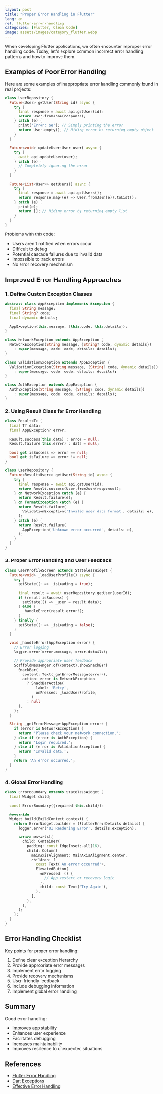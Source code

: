 ```yaml
---
layout: post
title: "Proper Error Handling in Flutter"
lang: en
ref: flutter-error-handling
categories: [Flutter, Clean Code]
image: assets/images/category_flutter.webp
---
```


When developing Flutter applications, we often encounter improper error handling code. Today, let's explore common incorrect error handling patterns and how to improve them.

## Examples of Poor Error Handling

Here are some examples of inappropriate error handling commonly found in real projects:

```dart
class UserRepository {
  Future<User> getUser(String id) async {
    try {
      final response = await api.getUser(id);
      return User.fromJson(response);
    } catch (e) {
      print('Error: $e'); // Simply printing the error
      return User.empty(); // Hiding error by returning empty object
    }
  }

  Future<void> updateUser(User user) async {
    try {
      await api.updateUser(user);
    } catch (e) {
      // Completely ignoring the error
    }
  }

  Future<List<User>> getUsers() async {
    try {
      final response = await api.getUsers();
      return response.map((e) => User.fromJson(e)).toList();
    } catch (e) {
      print(e);
      return []; // Hiding error by returning empty list
    }
  }
}
```

Problems with this code:

- Users aren't notified when errors occur
- Difficult to debug
- Potential cascade failures due to invalid data
- Impossible to track errors
- No error recovery mechanism

## Improved Error Handling Approaches

### 1. Define Custom Exception Classes

```dart
abstract class AppException implements Exception {
  final String message;
  final String? code;
  final dynamic details;

  AppException(this.message, {this.code, this.details});
}

class NetworkException extends AppException {
  NetworkException(String message, {String? code, dynamic details})
    : super(message, code: code, details: details);
}

class ValidationException extends AppException {
  ValidationException(String message, {String? code, dynamic details})
    : super(message, code: code, details: details);
}

class AuthException extends AppException {
  AuthException(String message, {String? code, dynamic details})
    : super(message, code: code, details: details);
}
```

### 2. Using Result Class for Error Handling

```dart
class Result<T> {
  final T? data;
  final AppException? error;

  Result.success(this.data) : error = null;
  Result.failure(this.error) : data = null;

  bool get isSuccess => error == null;
  bool get isFailure => error != null;
}

class UserRepository {
  Future<Result<User>> getUser(String id) async {
    try {
      final response = await api.getUser(id);
      return Result.success(User.fromJson(response));
    } on NetworkException catch (e) {
      return Result.failure(e);
    } on FormatException catch (e) {
      return Result.failure(
        ValidationException('Invalid user data format', details: e),
      );
    } catch (e) {
      return Result.failure(
        AppException('Unknown error occurred', details: e),
      );
    }
  }
}
```

### 3. Proper Error Handling and User Feedback

```dart
class UserProfileScreen extends StatelessWidget {
  Future<void> _loadUserProfile() async {
    try {
      setState(() => _isLoading = true);

      final result = await userRepository.getUser(userId);
      if (result.isSuccess) {
        setState(() => _user = result.data);
      } else {
        _handleError(result.error!);
      }
    } finally {
      setState(() => _isLoading = false);
    }
  }

  void _handleError(AppException error) {
    // Error logging
    logger.error(error.message, error.details);

    // Provide appropriate user feedback
    ScaffoldMessenger.of(context).showSnackBar(
      SnackBar(
        content: Text(_getErrorMessage(error)),
        action: error is NetworkException
          ? SnackBarAction(
              label: 'Retry',
              onPressed: _loadUserProfile,
            )
          : null,
      ),
    );
  }

  String _getErrorMessage(AppException error) {
    if (error is NetworkException) {
      return 'Please check your network connection.';
    } else if (error is AuthException) {
      return 'Login required.';
    } else if (error is ValidationException) {
      return 'Invalid data.';
    }
    return 'An error occurred.';
  }
}
```

### 4. Global Error Handling

```dart
class ErrorBoundary extends StatelessWidget {
  final Widget child;

  const ErrorBoundary({required this.child});

  @override
  Widget build(BuildContext context) {
    return ErrorWidget.builder = (FlutterErrorDetails details) {
      logger.error('UI Rendering Error', details.exception);

      return Material(
        child: Container(
          padding: const EdgeInsets.all(16),
          child: Column(
            mainAxisAlignment: MainAxisAlignment.center,
            children: [
              const Text('An error occurred'),
              ElevatedButton(
                onPressed: () {
                  // App restart or recovery logic
                },
                child: const Text('Try Again'),
              ),
            ],
          ),
        ),
      );
    };
  }
}
```

## Error Handling Checklist

Key points for proper error handling:

1. Define clear exception hierarchy
2. Provide appropriate error messages
3. Implement error logging
4. Provide recovery mechanisms
5. User-friendly feedback
6. Include debugging information
7. Implement global error handling

## Summary

Good error handling:

- Improves app stability
- Enhances user experience
- Facilitates debugging
- Increases maintainability
- Improves resilience to unexpected situations

## References

- [Flutter Error Handling](https://flutter.dev/docs/testing/errors)
- [Dart Exceptions](https://dart.dev/guides/language/language-tour#exceptions)
- [Effective Error Handling](https://dart.dev/guides/language/effective-dart/usage#error-handling)

